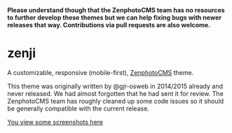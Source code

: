 **Please understand though that the ZenphotoCMS team has no resources to further develop these themes but we can help fixing bugs with newer releases that way. Contributions via pull requests are also welcome.**

# zenji

A customizable, responsive (mobile-first), [ZenphotoCMS](http://zenphoto.org) theme.

This theme was originally written by @gjr-osweb in 2014/2015 already and never released. We had almost forgotten that he had sent it for review. The ZenphotoCMS team has roughly cleaned up some code issues so it should be generally compatible with the current release. 

[You view some screenshots here](https://www.zenphoto.org/theme/zenji/index.jgp.html)